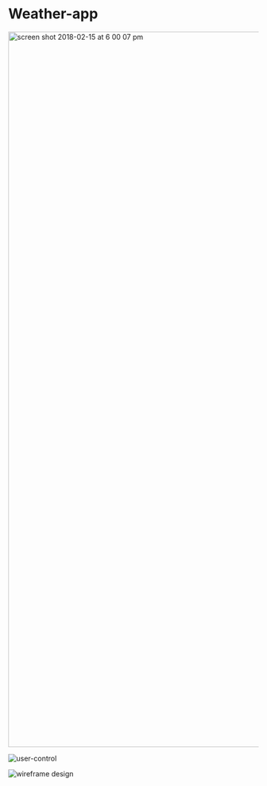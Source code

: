 # Weather-app

<img width="1439" alt="screen shot 2018-02-15 at 6 00 07 pm" src="https://user-images.githubusercontent.com/33261886/36290614-083a5564-127b-11e8-9473-488c299d88d2.png">

![user-control](https://user-images.githubusercontent.com/33261886/36290700-8a54c322-127b-11e8-8983-b079289bebff.jpg)

![wireframe design](https://user-images.githubusercontent.com/33261886/36290705-8ea9544c-127b-11e8-8483-13451c41884b.jpg)
